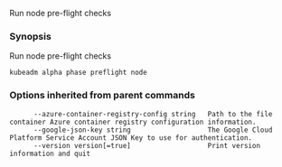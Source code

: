 
Run node pre-flight checks

### Synopsis


Run node pre-flight checks

```
kubeadm alpha phase preflight node
```

### Options inherited from parent commands

```
      --azure-container-registry-config string   Path to the file container Azure container registry configuration information.
      --google-json-key string                   The Google Cloud Platform Service Account JSON Key to use for authentication.
      --version version[=true]                   Print version information and quit
```
